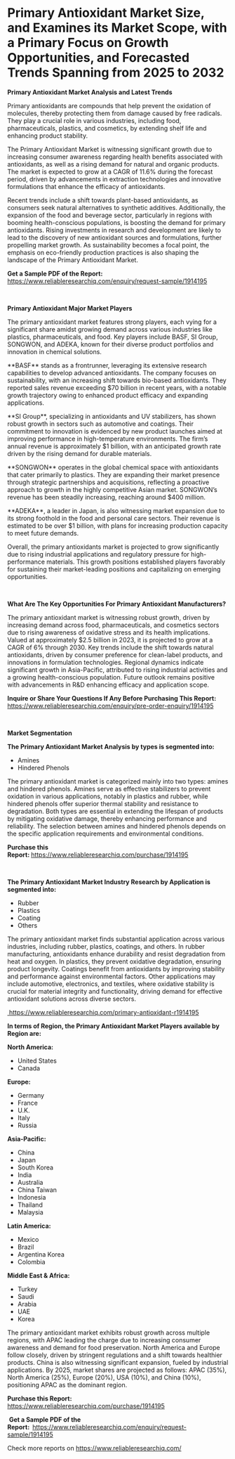 <p><h1>Primary Antioxidant Market Size, and Examines its Market Scope, with a Primary Focus on Growth Opportunities, and Forecasted Trends Spanning from 2025 to 2032</h1></p><p><strong>Primary Antioxidant Market Analysis and Latest Trends</strong></p>
<p><p>Primary antioxidants are compounds that help prevent the oxidation of molecules, thereby protecting them from damage caused by free radicals. They play a crucial role in various industries, including food, pharmaceuticals, plastics, and cosmetics, by extending shelf life and enhancing product stability. </p><p>The Primary Antioxidant Market is witnessing significant growth due to increasing consumer awareness regarding health benefits associated with antioxidants, as well as a rising demand for natural and organic products. The market is expected to grow at a CAGR of 11.6% during the forecast period, driven by advancements in extraction technologies and innovative formulations that enhance the efficacy of antioxidants. </p><p>Recent trends include a shift towards plant-based antioxidants, as consumers seek natural alternatives to synthetic additives. Additionally, the expansion of the food and beverage sector, particularly in regions with booming health-conscious populations, is boosting the demand for primary antioxidants. Rising investments in research and development are likely to lead to the discovery of new antioxidant sources and formulations, further propelling market growth. As sustainability becomes a focal point, the emphasis on eco-friendly production practices is also shaping the landscape of the Primary Antioxidant Market.</p></p>
<p><strong>Get a Sample PDF of the Report:&nbsp;</strong> <a href="https://www.reliableresearchiq.com/enquiry/request-sample/1914195?utm_campaign=2293&utm_medium=2&utm_source=Github&utm_content=ia&utm_term=01042025&utm_id=primary-antioxidant">https://www.reliableresearchiq.com/enquiry/request-sample/1914195</a></p>
<p>&nbsp;</p>
<p><strong>Primary Antioxidant Major Market Players</strong></p>
<p><p>The primary antioxidant market features strong players, each vying for a significant share amidst growing demand across various industries like plastics, pharmaceuticals, and food. Key players include BASF, SI Group, SONGWON, and ADEKA, known for their diverse product portfolios and innovation in chemical solutions.</p><p>**BASF** stands as a frontrunner, leveraging its extensive research capabilities to develop advanced antioxidants. The company focuses on sustainability, with an increasing shift towards bio-based antioxidants. They reported sales revenue exceeding $70 billion in recent years, with a notable growth trajectory owing to enhanced product efficacy and expanding applications.</p><p>**SI Group**, specializing in antioxidants and UV stabilizers, has shown robust growth in sectors such as automotive and coatings. Their commitment to innovation is evidenced by new product launches aimed at improving performance in high-temperature environments. The firm’s annual revenue is approximately $1 billion, with an anticipated growth rate driven by the rising demand for durable materials.</p><p>**SONGWON** operates in the global chemical space with antioxidants that cater primarily to plastics. They are expanding their market presence through strategic partnerships and acquisitions, reflecting a proactive approach to growth in the highly competitive Asian market. SONGWON’s revenue has been steadily increasing, reaching around $400 million.</p><p>**ADEKA**, a leader in Japan, is also witnessing market expansion due to its strong foothold in the food and personal care sectors. Their revenue is estimated to be over $1 billion, with plans for increasing production capacity to meet future demands.</p><p>Overall, the primary antioxidants market is projected to grow significantly due to rising industrial applications and regulatory pressure for high-performance materials. This growth positions established players favorably for sustaining their market-leading positions and capitalizing on emerging opportunities.</p></p>
<p>&nbsp;</p>
<p><strong>What Are The Key Opportunities For Primary Antioxidant Manufacturers?</strong></p>
<p><p>The primary antioxidant market is witnessing robust growth, driven by increasing demand across food, pharmaceuticals, and cosmetics sectors due to rising awareness of oxidative stress and its health implications. Valued at approximately $2.5 billion in 2023, it is projected to grow at a CAGR of 6% through 2030. Key trends include the shift towards natural antioxidants, driven by consumer preference for clean-label products, and innovations in formulation technologies. Regional dynamics indicate significant growth in Asia-Pacific, attributed to rising industrial activities and a growing health-conscious population. Future outlook remains positive with advancements in R&D enhancing efficacy and application scope.</p></p>
<p><strong>Inquire or Share Your Questions If Any Before Purchasing This Report:</strong> <a href="https://www.reliableresearchiq.com/enquiry/pre-order-enquiry/1914195?utm_campaign=2293&utm_medium=2&utm_source=Github&utm_content=ia&utm_term=01042025&utm_id=primary-antioxidant">https://www.reliableresearchiq.com/enquiry/pre-order-enquiry/1914195</a></p>
<p>&nbsp;</p>
<p><strong>Market Segmentation</strong></p>
<p><strong>The Primary Antioxidant Market Analysis by types is segmented into:</strong></p>
<p><ul><li>Amines</li><li>Hindered Phenols</li></ul></p>
<p><p>The primary antioxidant market is categorized mainly into two types: amines and hindered phenols. Amines serve as effective stabilizers to prevent oxidation in various applications, notably in plastics and rubber, while hindered phenols offer superior thermal stability and resistance to degradation. Both types are essential in extending the lifespan of products by mitigating oxidative damage, thereby enhancing performance and reliability. The selection between amines and hindered phenols depends on the specific application requirements and environmental conditions.</p></p>
<p><strong>Purchase this Report:&nbsp;</strong><a href="https://www.reliableresearchiq.com/purchase/1914195?utm_campaign=2293&utm_medium=2&utm_source=Github&utm_content=ia&utm_term=01042025&utm_id=primary-antioxidant">https://www.reliableresearchiq.com/purchase/1914195</a></p>
<p>&nbsp;</p>
<p><strong>The Primary Antioxidant Market Industry Research by Application is segmented into:</strong></p>
<p><ul><li>Rubber</li><li>Plastics</li><li>Coating</li><li>Others</li></ul></p>
<p><p>The primary antioxidant market finds substantial application across various industries, including rubber, plastics, coatings, and others. In rubber manufacturing, antioxidants enhance durability and resist degradation from heat and oxygen. In plastics, they prevent oxidative degradation, ensuring product longevity. Coatings benefit from antioxidants by improving stability and performance against environmental factors. Other applications may include automotive, electronics, and textiles, where oxidative stability is crucial for material integrity and functionality, driving demand for effective antioxidant solutions across diverse sectors.</p></p>
<p><a href="https://www.reliableresearchiq.com/primary-antioxidant-r1914195?utm_campaign=2293&utm_medium=2&utm_source=Github&utm_content=ia&utm_term=01042025&utm_id=primary-antioxidant">&nbsp;https://www.reliableresearchiq.com/primary-antioxidant-r1914195</a></p>
<p><strong>In terms of Region, the Primary Antioxidant Market Players available by Region are:</strong></p>
<p>
    <p> <strong> North America: </strong>
        <ul>
            <li>United States</li>
            <li>Canada</li>
        </ul>
        </p> 
    <p> <strong> Europe: </strong>
        <ul>
            <li>Germany</li>
            <li>France</li>
            <li>U.K.</li>
            <li>Italy</li>
            <li>Russia</li>
        </ul>
        </p> 
    <p> <strong> Asia-Pacific: </strong>
        <ul>
            <li>China</li>
            <li>Japan</li>
            <li>South Korea</li>
            <li>India</li>
            <li>Australia</li>
            <li>China Taiwan</li>
            <li>Indonesia</li>
            <li>Thailand</li>
            <li>Malaysia</li>
        </ul>
        </p> 
    <p> <strong> Latin America: </strong>
        <ul>
            <li>Mexico</li>
            <li>Brazil</li>
            <li>Argentina Korea</li>
            <li>Colombia</li>
        </ul>
        </p> 
    <p> <strong> Middle East & Africa: </strong>
        <ul>
            <li>Turkey</li>
            <li>Saudi</li>
            <li>Arabia</li>
            <li>UAE</li>
            <li>Korea</li>
        </ul>
    </p>
    </p>
<p><p>The primary antioxidant market exhibits robust growth across multiple regions, with APAC leading the charge due to increasing consumer awareness and demand for food preservation. North America and Europe follow closely, driven by stringent regulations and a shift towards healthier products. China is also witnessing significant expansion, fueled by industrial applications. By 2025, market shares are projected as follows: APAC (35%), North America (25%), Europe (20%), USA (10%), and China (10%), positioning APAC as the dominant region.</p></p>
<p><strong>Purchase this Report: </strong><a href="https://www.reliableresearchiq.com/purchase/1914195?utm_campaign=2293&utm_medium=2&utm_source=Github&utm_content=ia&utm_term=01042025&utm_id=primary-antioxidant">https://www.reliableresearchiq.com/purchase/1914195</a></p>
<p>&nbsp;<strong>Get a Sample PDF of the Report:&nbsp;&nbsp;</strong><a href="https://www.reliableresearchiq.com/enquiry/request-sample/1914195?utm_campaign=2293&utm_medium=2&utm_source=Github&utm_content=ia&utm_term=01042025&utm_id=primary-antioxidant">https://www.reliableresearchiq.com/enquiry/request-sample/1914195</a></p>
<p><strong></strong></p>
<p>Check more reports on <a href="https://www.reliableresearchiq.com/?utm_campaign=2293&utm_medium=2&utm_source=Github&utm_content=ia&utm_term=01042025&utm_id=primary-antioxidant">https://www.reliableresearchiq.com/</a></p>